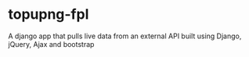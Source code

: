 # topupng-fpl
A django app that pulls live data from an external API built using Django, jQuery, Ajax and bootstrap
